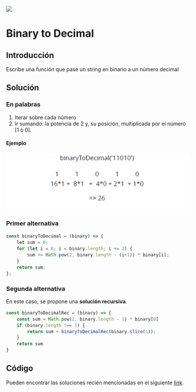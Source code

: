 


<p>
        <img src='https://static.wixstatic.com/media/85087f_0d84cbeaeb824fca8f7ff18d7c9eaafd~mv2.png/v1/fill/w_160,h_30,al_c,q_85,usm_0.66_1.00_0.01/Logo_completo_Color_1PNG.webp' </img>
</p>


# Binary to Decimal
## Introducción
Escribe una función que pase un string en binario a un número decimal

## Solución
### En palabras
1. Iterar sobre cada número
2. Ir sumando: la potencia de 2 y, su posición, multiplicada por el número [1 ó 0].

#### Ejemplo
<p>
<img src='../../images/binary-decimal.png'</img>
</p>

### Primer alternativa
```javascript
const binaryToDecimal = (binary) => {
    let sum = 0;
    for (let i = 0; i < binary.length; i += 1) {
        sum += Math.pow(2, binary.length - (i+1)) * binary[i];
    }
    return sum;
};
```

### Segunda alternativa
En este caso, se propone una **solución recursiva**.
```javascript
const binaryToDecimalRec = (binary) => {
    const sum = Math.pow(2, binary.length - 1) * binary[0]
    if (binary.length !== 1) {
        return sum + binaryToDecimalRec(binary.slice(1));
    }
    return sum
}
```

## Código
Pueden encontrar las soluciones recién mencionadas en el siguiente [link](https://repl.it/KBgB/4).
